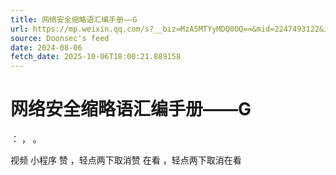 ```yaml
---
title: 网络安全缩略语汇编手册——G
url: https://mp.weixin.qq.com/s?__biz=MzA5MTYyMDQ0OQ==&mid=2247493122&idx=1&sn=56ee6926f8ae63c6cc6f23f082e36d62
source: Doonsec's feed
date: 2024-08-06
fetch_date: 2025-10-06T18:00:21.889158
---
```


# 网络安全缩略语汇编手册——G

：
，
。

视频
小程序
赞
，轻点两下取消赞
在看
，轻点两下取消在看